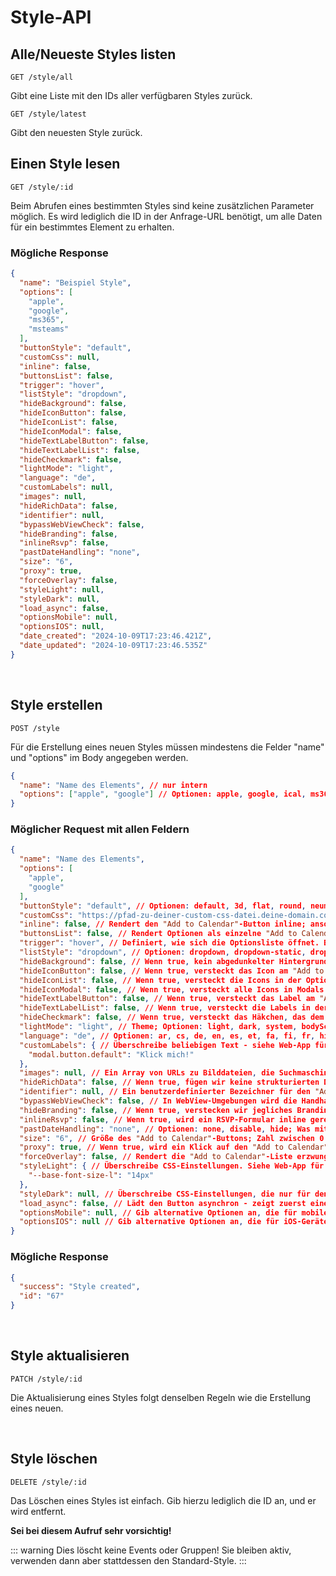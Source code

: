 # Style-API

## Alle/Neueste Styles listen

```
GET /style/all
```

Gibt eine Liste mit den IDs aller verfügbaren Styles zurück.

```
GET /style/latest
```

Gibt den neuesten Style zurück.

## Einen Style lesen

```
GET /style/:id
```

Beim Abrufen eines bestimmten Styles sind keine zusätzlichen Parameter möglich. Es wird lediglich die ID in der Anfrage-URL benötigt, um alle Daten für ein bestimmtes Element zu erhalten.

### Mögliche Response

```json
{
  "name": "Beispiel Style",
  "options": [
    "apple",
    "google",
    "ms365",
    "msteams"
  ],
  "buttonStyle": "default",
  "customCss": null,
  "inline": false,
  "buttonsList": false,
  "trigger": "hover",
  "listStyle": "dropdown",
  "hideBackground": false,
  "hideIconButton": false,
  "hideIconList": false,
  "hideIconModal": false,
  "hideTextLabelButton": false,
  "hideTextLabelList": false,
  "hideCheckmark": false,
  "lightMode": "light",
  "language": "de",
  "customLabels": null,
  "images": null,
  "hideRichData": false,
  "identifier": null,
  "bypassWebViewCheck": false,
  "hideBranding": false,
  "inlineRsvp": false,
  "pastDateHandling": "none",
  "size": "6",
  "proxy": true,
  "forceOverlay": false,
  "styleLight": null,
  "styleDark": null,
  "load_async": false,
  "optionsMobile": null,
  "optionsIOS": null,
  "date_created": "2024-10-09T17:23:46.421Z",
  "date_updated": "2024-10-09T17:23:46.535Z"
}
```

<br />

## Style erstellen

```
POST /style
```

Für die Erstellung eines neuen Styles müssen mindestens die Felder "name" und "options" im Body angegeben werden.

```json
{
  "name": "Name des Elements", // nur intern
  "options": ["apple", "google"] // Optionen: apple, google, ical, ms365, msteams, outlookcom, yahoo
}
```

### Möglicher Request mit allen Feldern

```json
{
  "name": "Name des Elements",
  "options": [
    "apple",
    "google"
  ],
  "buttonStyle": "default", // Optionen: default, 3d, flat, round, neumorphism, text, date, custom (erfordert gesetztes customCSS)
  "customCss": "https://pfad-zu-deiner-custom-css-datei.deine-domain.com/style.css", // Lade deine eigene CSS-Datei (in Kombination mit buttonStyle "custom" verwenden)
  "inline": false, // Rendert den "Add to Calendar"-Button inline; ansonsten als Block
  "buttonsList": false, // Rendert Optionen als einzelne "Add to Calendar"-Buttons
  "trigger": "hover", // Definiert, wie sich die Optionsliste öffnet. Bei "hover" oder "click" (einige Kombinationen anderer Parameter erzwingen das eine oder andere!)
  "listStyle": "dropdown", // Optionen: dropdown, dropdown-static, dropup-static, overlay, modal
  "hideBackground": false, // Wenn true, kein abgedunkelter Hintergrund beim Öffnen der Optionsliste
  "hideIconButton": false, // Wenn true, versteckt das Icon am "Add to Calendar"-Button
  "hideIconList": false, // Wenn true, versteckt die Icons in der Optionsliste
  "hideIconModal": false, // Wenn true, versteckt alle Icons in Modals
  "hideTextLabelButton": false, // Wenn true, versteckt das Label am "Add to Calendar"-Button
  "hideTextLabelList": false, // Wenn true, versteckt die Labels in der Optionsliste
  "hideCheckmark": false, // Wenn true, versteckt das Häkchen, das dem "Add to Calendar"-Button hinzugefügt wird, wenn ein Event gespeichert wurde
  "lightMode": "light", // Theme; Optionen: light, dark, system, bodyScheme (reagiert auf die class "dark" oder "atcb-dark" im <html> oder <body> tag)
  "language": "de", // Optionen: ar, cs, de, en, es, et, fa, fi, fr, hi, id, it, ja, ko, nl, no, ro, pl, pt, sv, tr, vi, zh
  "customLabels": { // Überschreibe beliebigen Text - siehe Web-App für alle verfügbaren Labels
    "modal.button.default": "Klick mich!"
  },
  "images": null, // Ein Array von URLs zu Bilddateien, die Suchmaschinen und Co. als Metadaten präsentiert werden
  "hideRichData": false, // Wenn true, fügen wir keine strukturierten Daten über das Event hinzu
  "identifier": null, // Ein benutzerdefinierter Bezeichner für den "Add to Calendar"-Button, der für Tracking-Zwecke verwendet wird
  "bypassWebViewCheck": false, // In WebView-Umgebungen wird die Handhabung von ICS-Dateien normalerweise blockiert und wir zeigen eine kleine Anleitung. Wenn true, erzwingen wir trotzdem den Download. Verwenden, wenn du den Button in deine eigene, kontrollierbare App einbaust.
  "hideBranding": false, // Wenn true, verstecken wir jegliches Branding (erfordert einen Plan höher als "hobby")
  "inlineRsvp": false, // Wenn true, wird ein RSVP-Formular inline gerendert; ansonsten rendern wir einen Button, der es in einem Modal öffnet
  "pastDateHandling": "none", // Optionen: none, disable, hide; Was mit dem "Add to Calendar"-Button geschehen soll, wenn ein Event in der Vergangenheit liegt
  "size": "6", // Größe des "Add to Calendar"-Buttons; Zahl zwischen 0 und 10
  "proxy": true, // Wenn true, wird ein Klick auf den "Add to Calendar"-Button über unseren Proxy geleitet. Erforderlich für unser Tracking, um Klicks zu erfassen. Prüft den Zielkalender vorab und zeigt Alternativen und Anleitungen, falls nicht verfügbar
  "forceOverlay": false, // Rendert die "Add to Calendar"-Liste erzwungenermaßen über allen anderen Elementen. Rechenintensiv! Nur verwenden, wenn Probleme mit dem Standard-Setup auftreten
  "styleLight": { // Überschreibe CSS-Einstellungen. Siehe Web-App für alle verfügbaren Optionen, die auf dem verwendeten ButtonStyle basieren
    "--base-font-size-l": "14px"
  },
  "styleDark": null, // Überschreibe CSS-Einstellungen, die nur für den Dark-Mode gelten
  "load_async": false, // Lädt den Button asynchron - zeigt zuerst einen Platzhalter an
  "optionsMobile": null, // Gib alternative Optionen an, die für mobile Geräte verwendet werden
  "optionsIOS": null // Gib alternative Optionen an, die für iOS-Geräte verwendet werden; wenn gesetzt, zielt "optionsMobile" nur auf Android
}
```

### Mögliche Response

```json
{
  "success": "Style created",
  "id": "67"
}
```

<br />

## Style aktualisieren

```
PATCH /style/:id
```

Die Aktualisierung eines Styles folgt denselben Regeln wie die Erstellung eines neuen.

<br />

## Style löschen

```
DELETE /style/:id
```

Das Löschen eines Styles ist einfach. Gib hierzu lediglich die ID an, und er wird entfernt.

**Sei bei diesem Aufruf sehr vorsichtig!**

::: warning Dies löscht keine Events oder Gruppen!
Sie bleiben aktiv, verwenden dann aber stattdessen den Standard-Style.
:::
